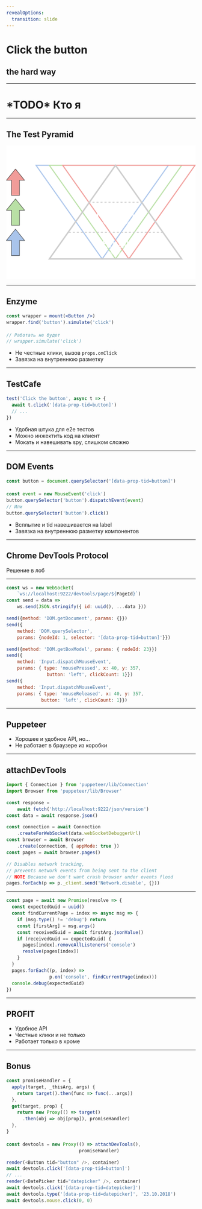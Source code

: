 ```yaml
---
revealOptions:
  transition: slide
---
```




# Click the button

## the hard way

---

# \*TODO* Кто я

---

## The Test Pyramid

![](./pyramid.svg)

---

## Enzyme

```jsx
const wrapper = mount(<Button />)
wrapper.find('button').simulate('click')

// Работать не будет
// wrapper.simulate('click') 
```

- Не честные клики, вызов `props.onClick`
- Завязка на внутреннюю разметку

---

## TestCafe

```jsx
test('Click the button', async t => {
  await t.click('[data-prop-tid=button]')
  // ...
})
```

- Удобная штука для e2e тестов
- Можно инжектить код на клиент
- Мокать и навешивать spy, слишком сложно

---

## DOM Events

```jsx
const button = document.querySelector('[data-prop-tid=button]')

const event = new MouseEvent('click')
button.querySelector('button').dispatchEvent(event)
// Или
button.querySelector('button').click()
```

- Всплытие и tid навешивается на label
- Завязка на внутреннюю разметку компонентов

---

## Chrome DevTools Protocol

Решение в лоб

---

```javascript
const ws = new WebSocket(
    `ws://localhost:9222/devtools/page/${PageId}`)
const send = data =>
	ws.send(JSON.stringify({ id: uuid(), ...data }))
```

```javascript
send({method: 'DOM.getDocument', params: {}})
send({
    method: 'DOM.querySelector',
    params: {nodeId: 1, selector: '[data-prop-tid=button]'}})
```

```javascript
send({method: 'DOM.getBoxModel', params: { nodeId: 23}})
send({
    method: 'Input.dispatchMouseEvent',
    params: { type: 'mousePressed', x: 40, y: 357,
               button: 'left', clickCount: 1}})
send({
    method: 'Input.dispatchMouseEvent',
    params: { type: 'mouseReleased', x: 40, y: 357,
             button: 'left', clickCount: 1}})
```



---

## Puppeteer 

- Хорошее и удобное API, но...
- Не работает в браузере из коробки

---

## attachDevTools

```javascript
import { Connection } from 'puppeteer/lib/Connection'
import Browser from 'puppeteer/lib/Browser'
```

```javascript
const response =
    await fetch('http://localhost:9222/json/version')
const data = await response.json()
```

```javascript
const connection = await Connection
	.createForWebSocket(data.webSocketDebuggerUrl)
const browser = await Browser
    .create(connection, { appMode: true })
const pages = await browser.pages()
```

```javascript
// Disables network tracking,
// prevents network events from being sent to the client
// NOTE Because we don't want crash browser under events flood
pages.forEach(p => p._client.send('Network.disable', {}))
```

---

```javascript
const page = await new Promise(resolve => {
  const expectedGuid = uuid()
  const findCurrentPage = index => async msg => {
    if (msg.type() != 'debug') return
    const [firstArg] = msg.args()
    const receivedGuid = await firstArg.jsonValue()
    if (receivedGuid == expectedGuid) {
      pages[index].removeAllListeners('console')
      resolve(pages[index])
    }
  }
  pages.forEach((p, index) =>
                p.on('console', findCurrentPage(index)))
  console.debug(expectedGuid)
})
```

---

## PROFIT

- Удобное API
- Честные клики и не только
- Работает только в хроме

---

## Bonus

```javascript
const promiseHandler = {
  apply(target, _thisArg, args) {
    return target().then(func => func(...args))
  },
  get(target, prop) {
    return new Proxy(() => target()
      .then(obj => obj[prop]), promiseHandler)
  },
}

const devtools = new Proxy(() => attachDevTools(),
                           promiseHandler)
```

```typescript
render(<Button tid="button" />, container)
await devtools.click('[data-prop-tid=button]')
// ...
render(<DatePicker tid="datepicker" />, container)
await devtools.click('[data-prop-tid=datepicker]')
await devtools.type('[data-prop-tid=datepicker]', '23.10.2018')
await devtools.mouse.click(0, 0)
```

